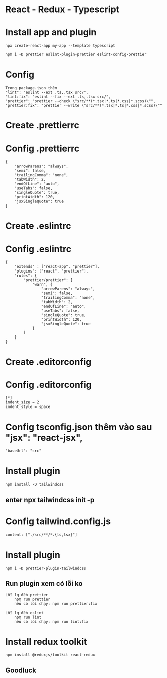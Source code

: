 # React - Redux - Typescript



# Install app and plugin
    npx create-react-app my-app --template typescript

    npm i -D prettier eslint-plugin-prettier eslint-config-prettier

# Config
    Trong package.json thêm
    "lint": "eslint --ext .ts,.tsx src/",
    "lint:fix": "eslint --fix --ext .ts,.tsx src/",
    "prettier": "prettier --check \"src/**(*.tsx|*.ts|*.css|*.scss)\"",
    "prettier:fix": "prettier --write \"src/**(*.tsx|*.ts|*.css|*.scss)\""

# Create .prettierrc
# Config .prettierrc
    {
        "arrowParens": "always",
        "semi": false,
        "trailingComma": "none",
        "tabWidth": 2,
        "endOfLine": "auto",
        "useTabs": false,
        "singleQuote": true,
        "printWidth": 120,
        "jsxSingleQuote": true
    }

# Create .eslintrc
# Config .eslintrc
    {
        "extends" : ["react-app", "prettier"],
        "plugins": ["react", "prettier"],
        "rules": {
            "prettier/prettier": [
                "warn", {
                    "arrowParens": "always",
                    "semi": false,
                    "trailingComma": "none",
                    "tabWidth": 2,
                    "endOfLine": "auto",
                    "useTabs": false,
                    "singleQuote": true,
                    "printWidth": 120,
                    "jsxSingleQuote": true
                }
            ]
        }
    }   

# Create .editorconfig
# Config .editorconfig
    [*]
    indent_size = 2
    indent_style = space

# Config tsconfig.json thêm vào sau "jsx": "react-jsx",
    "baseUrl": "src"

# Install plugin 
    npm install -D tailwindcss
## enter npx tailwindcss init -p
# Config tailwind.config.js
    content: ["./src/**/*.{ts,tsx}"]


# Install plugin
    npm i -D prettier-plugin-tailwindcss


## Run plugin xem có lỗi ko
    Lỗi lq đến prettier
        npm run prettier    
        nếu có lỗi chạy: npm run prettier:fix
    
    Lỗi lq đến eslint
        npm run lint    
        nếu có lỗi chạy: npm run lint:fix




# Install redux toolkit
    npm install @reduxjs/toolkit react-redux


## Goodluck